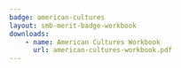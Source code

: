```yaml
---
badge: american-cultures
layout: smb-merit-badge-workbook
downloads:
    - name: American Cultures Workbook
      url: american-cultures-workbook.pdf
---
```

